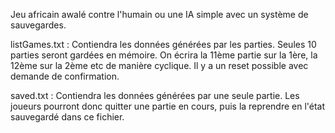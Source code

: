 Jeu africain awalé contre l'humain ou une IA simple avec un système de sauvegardes. 

listGames.txt :
Contiendra les données générées par les parties.
Seules 10 parties seront gardées en mémoire. On écrira la 11ème partie sur la 1ère, la 12ème sur la 2ème etc de manière cyclique.
Il y a un reset possible avec demande de confirmation.

saved.txt :
Contiendra les données générées par une seule partie.
Les joueurs pourront donc quitter une partie en cours, puis la reprendre en l'état 
sauvegardé dans ce fichier.
